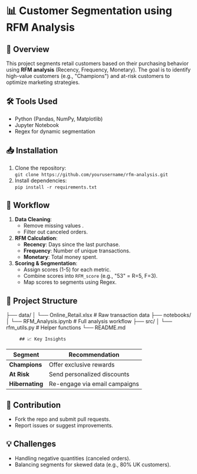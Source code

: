 # 📊 Customer Segmentation using RFM Analysis

## 📌 Overview  
This project segments retail customers based on their purchasing behavior using **RFM analysis** (Recency, Frequency, Monetary). The goal is to identify high-value customers (e.g., "Champions") and at-risk customers to optimize marketing strategies.

## 🛠️ Tools Used  
- Python (Pandas, NumPy, Matplotlib)  
- Jupyter Notebook  
- Regex for dynamic segmentation  

## 📥 Installation  
1. Clone the repository:  
   `git clone https://github.com/yourusername/rfm-analysis.git`  
2. Install dependencies:  
   `pip install -r requirements.txt`  

## 🚀 Workflow  
1. **Data Cleaning**:  
   - Remove missing values .  
   - Filter out canceled orders.  
2. **RFM Calculation**:  
   - **Recency**: Days since the last purchase.  
   - **Frequency**: Number of unique transactions.  
   - **Monetary**: Total money spent.  
3. **Scoring & Segmentation**:  
   - Assign scores (1-5) for each metric.  
   - Combine scores into `RFM_score` (e.g., "53" = R=5, F=3).  
   - Map scores to segments using Regex.  

## 📂 Project Structure  
├── data/
│ └── Online_Retail.xlsx # Raw transaction data
├── notebooks/
│ └── RFM_Analysis.ipynb # Full analysis workflow
├── src/
│ └── rfm_utils.py # Helper functions
└── README.md

         ## 📈 Key Insights  
| Segment          | Recommendation                          |  
|------------------|-----------------------------------------|  
| **Champions**    | Offer exclusive rewards                 |  
| **At Risk**      | Send personalized discounts             |  
| **Hibernating**  | Re-engage via email campaigns           |  

## 🤝 Contribution  
- Fork the repo and submit pull requests.  
- Report issues or suggest improvements.

## 💡 Challenges  
- Handling negative quantities (canceled orders).  
- Balancing segments for skewed data (e.g., 80% UK customers).  





